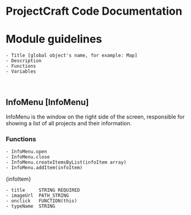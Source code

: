 # ProjectCraft Code Documentation

# Module guidelines
    - Title [global object's name, for example: Map]
    - Description
    - Functions
    - Variables





<br>


<h2>InfoMenu [InfoMenu]</h2>
  InfoMenu is the window on the right side of the screen, responsible for showing a list of all projects and their information.

<h3>Functions</h3>
    
    - InfoMenu.open
    - InfoMenu.close
    - InfoMenu.createItemsByList(infoItem array)
    - InfoMenu.addItem(infoItem)



{infoItem}
  
    - title     STRING REQUIRED
    - imageUrl  PATH_STRING
    - onclick   FUNCTION(this)
    - typeName  STRING








